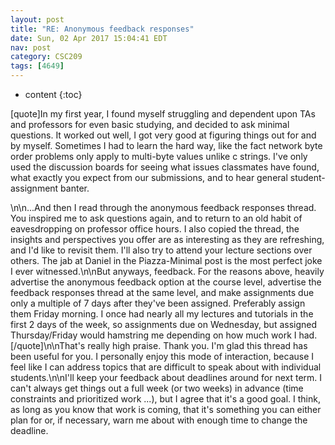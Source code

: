 ```yaml
---
layout: post
title: "RE: Anonymous feedback responses"
date: Sun, 02 Apr 2017 15:04:41 EDT
nav: post
category: CSC209
tags: [4649]
---
```


* content
{:toc}

[quote]In my first year, I found myself struggling and dependent upon TAs and professors for even basic studying, and decided to ask minimal questions. It worked out well, I got very good at figuring things out for and by myself. Sometimes I had to learn the hard way, like the fact network byte order problems only apply to multi-byte values unlike c strings. I've only used the discussion boards for seeing what issues classmates have found, what exactly you expect from our submissions, and to hear general student-assignment banter.
<!-- more -->
<p>\n\n...And then I read through the anonymous feedback responses thread. You inspired me to ask questions again, and to return to an old habit of eavesdropping on professor office hours. I also copied the thread, the insights and perspectives you offer are as interesting as they are refreshing, and I'd like to revisit them. I'll also try to attend your lecture sections over others. The jab at Daniel in the Piazza-Minimal post is the most perfect joke I ever witnessed.\n\nBut anyways, feedback. For the reasons above, heavily advertise the anonymous feedback option at the course level, advertise the feedback responses thread at the same level, and make assignments due only a multiple of 7 days after they've been assigned. Preferably assign them Friday morning. I once had nearly all my lectures and tutorials in the first 2 days of the week, so assignments due on Wednesday, but assigned Thursday/Friday would hamstring me depending on how much work I had.[/quote]\n\nThat's really high praise. Thank you.  I'm glad this thread has been useful for you. I personally enjoy this mode of interaction, because I feel like I can address topics that are difficult to speak about with individual students.\n\nI'll keep your feedback about deadlines around for next term. I can't always get things out a full week (or two weeks) in advance (time constraints and prioritized work ...), but I agree that it's a good goal. I think, as long as you know that work is coming, that it's something you can either plan for or, if necessary, warn me about with enough time to change the deadline.</p>
